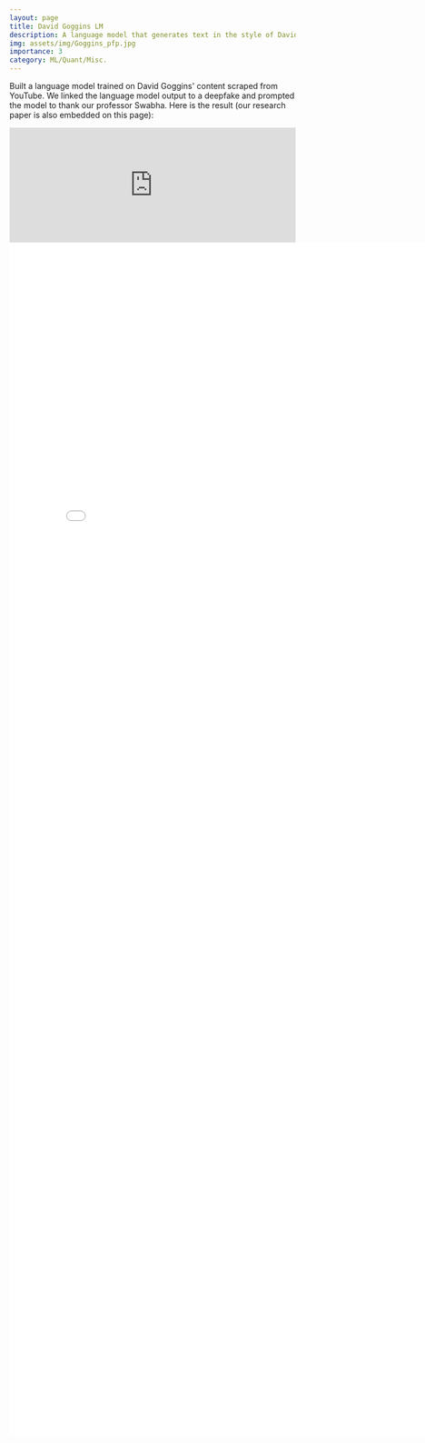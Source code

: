 ```yaml
---
layout: page
title: David Goggins LM
description: A language model that generates text in the style of David Goggins. Who's gonna carry the boats?!
img: assets/img/Goggins_pfp.jpg
importance: 3
category: ML/Quant/Misc.
---
```

Built a language model trained on David Goggins' content scraped from YouTube. We linked the language model output to a deepfake and prompted the model to thank our professor Swabha. Here is the result (our research paper is also embedded on this page):

<div class="row">
    <div class="col-sm-12 mt-3 mt-md-0">
        <iframe width="100%" height="202" src="https://www.youtube.com/embed/n_e8e6tPa44" frameborder="0" allow="accelerometer; autoplay; encrypted-media; gyroscope; picture-in-picture" allowfullscreen></iframe>
    </div>
</div>

<embed src="..assets/pdf/Goggins.pdf" width="800px" height="2100px" />
